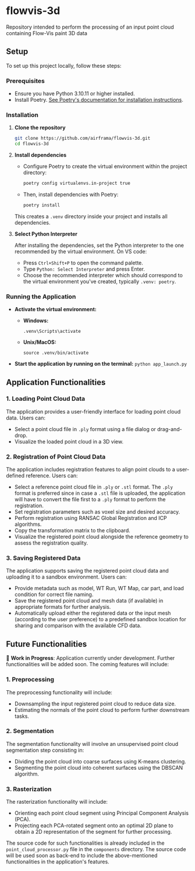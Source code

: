 # flowvis-3d
Repository intended to perform the processing of an input point cloud containing Flow-Vis paint 3D data 

## Setup

To set up this project locally, follow these steps:

### Prerequisites

- Ensure you have Python 3.10.11 or higher installed.
- Install Poetry. [See Poetry's documentation for installation instructions](https://python-poetry.org/docs/#installation).

### Installation

1. **Clone the repository**

   ```sh
   git clone https://github.com/airframa/flowvis-3d.git
   cd flowvis-3d
   ```

2. **Install dependencies**

   - Configure Poetry to create the virtual environment within the project directory:

     ```sh
     poetry config virtualenvs.in-project true
     ```

   - Then, install dependencies with Poetry:

     ```sh
     poetry install
     ```

   This creates a `.venv` directory inside your project and installs all dependencies.

3. **Select Python Interpreter**

   After installing the dependencies, set the Python interpreter to the one recommended by the virtual environment. On VS code:

   - Press `Ctrl+Shift+P` to open the command palette.
   - Type `Python: Select Interpreter` and press Enter.
   - Choose the recommended interpreter which should correspond to the virtual environment you've created, typically `.venv: poetry`.


### Running the Application

- **Activate the virtual environment:**

  - **Windows:**
    ```
    .venv\Scripts\activate
    ```
  - **Unix/MacOS:**
    ```
    source .venv/bin/activate
    ```

- **Start the application by running on the terminal:** `python app_launch.py`

## Application Functionalities

### 1. Loading Point Cloud Data
The application provides a user-friendly interface for loading point cloud data. Users can:
- Select a point cloud file in `.ply` format using a file dialog or drag-and-drop.
- Visualize the loaded point cloud in a 3D view.

### 2. Registration of Point Cloud Data
The application includes registration features to align point clouds to a user-defined reference. Users can:
- Select a reference point cloud file in `.ply` or `.stl` format. The `.ply` format is preferred since in case a `.stl` file is uploaded, the application will have to convert the file first to a `.ply` format to perform the registration.
- Set registration parameters such as voxel size and desired accuracy.
- Perform registration using RANSAC Global Registration and ICP algorithms.
- Copy the transformation matrix to the clipboard.
- Visualize the registered point cloud alongside the reference geometry to assess the registration quality.

### 3. Saving Registered Data
The application supports saving the registered point cloud data and uploading it to a sandbox environment. Users can:
- Provide metadata such as model, WT Run, WT Map, car part, and load condition for correct file naming.
- Save the registered point cloud and mesh data (if available) in appropriate formats for further analysis.
- Automatically upload either the registered data or the input mesh (according to the user preference) to a predefined sandbox location for sharing and comparison with the available CFD data. 


## Future Functionalities

🚧 **Work in Progress**: Application currently under development. Further functionalities will be added soon. The coming features will include:

### 1. Preprocessing
The preprocessing functionality will include:
- Downsampling the input registered point cloud to reduce data size.
- Estimating the normals of the point cloud to perform further downstream tasks.

### 2. Segmentation
The segmentation functionality will involve an unsupervised point cloud segmentation step consisting in:
- Dividing the point cloud into coarse surfaces using K-means clustering.
- Segmenting the point cloud into coherent surfaces using the DBSCAN algorithm.

### 3. Rasterization
The rasterization functionality will include:
- Orienting each point cloud segment using Principal Component Analysis (PCA).
- Projecting each PCA-rotated segment onto an optimal 2D plane to obtain a 2D representation of the segment for further processing.

The source code for such functionalities is already included in the `point_cloud_processor.py` file in the `components` directory. The source code will be used soon as back-end to include the above-mentioned functionalities in the application's features. 








